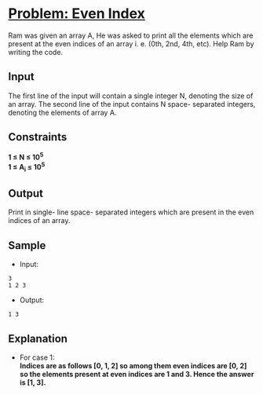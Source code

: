# [Problem: Even Index](https://my.newtonschool.co/playground/code/vgrhtbbzalb0)

Ram was given an array A, He was asked to print all the elements which are present at the even indices of an array i. e. (0th, 2nd, 4th, etc). Help Ram by writing the code.

## Input

The first line of the input will contain a single integer N, denoting the size of an array.
The second line of the input contains N space- separated integers, denoting the elements of array A.

## Constraints

**1 ≤ N ≤ 10<sup>5</sup> <br>
1 ≤ A<sub>i</sub> ≤ 10<sup>5</sup>**

## Output

Print in single- line space- separated integers which are present in the even indices of an array.

## Sample

- Input:
```
3
1 2 3
```

- Output:
```
1 3
```

## Explanation

- For case 1: <br> **Indices are as follows [0, 1, 2] so among them even indices are [0, 2] so the elements present at even indices are 1 and 3. Hence the answer is [1, 3].**
